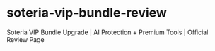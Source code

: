 # soteria-vip-bundle-review
Soteria VIP Bundle Upgrade | AI Protection + Premium Tools | Official Review Page
